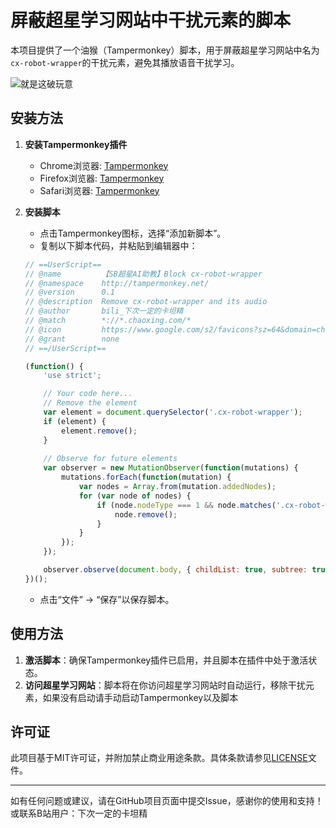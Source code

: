 # 屏蔽超星学习网站中干扰元素的脚本

本项目提供了一个油猴（Tampermonkey）脚本，用于屏蔽超星学习网站中名为`cx-robot-wrapper`的干扰元素，避免其播放语音干扰学习。

![就是这破玩意](./images/example.jpg)

## 安装方法

1. **安装Tampermonkey插件**
    - Chrome浏览器: [Tampermonkey](https://chrome.google.com/webstore/detail/tampermonkey/dhdgffkkebhmkfjojejmpbldmpobfkfo)
    - Firefox浏览器: [Tampermonkey](https://addons.mozilla.org/en-US/firefox/addon/tampermonkey/)
    - Safari浏览器: [Tampermonkey](https://apps.apple.com/app/tampermonkey/id1482490089)

2. **安装脚本**
    - 点击Tampermonkey图标，选择“添加新脚本”。
    - 复制以下脚本代码，并粘贴到编辑器中：

    ```javascript
    // ==UserScript==
    // @name         【SB超星AI助教】Block cx-robot-wrapper
    // @namespace    http://tampermonkey.net/
    // @version      0.1
    // @description  Remove cx-robot-wrapper and its audio
    // @author       bili_下次一定的卡坦精
    // @match        *://*.chaoxing.com/*
    // @icon         https://www.google.com/s2/favicons?sz=64&domain=chaoxing.com
    // @grant        none
    // ==/UserScript==
    
    (function() {
        'use strict';
    
        // Your code here...
        // Remove the element
        var element = document.querySelector('.cx-robot-wrapper');
        if (element) {
            element.remove();
        }
  
        // Observe for future elements
        var observer = new MutationObserver(function(mutations) {
            mutations.forEach(function(mutation) {
                var nodes = Array.from(mutation.addedNodes);
                for (var node of nodes) {
                    if (node.nodeType === 1 && node.matches('.cx-robot-wrapper')) {
                        node.remove();
                    }
                }
            });
        });
    
        observer.observe(document.body, { childList: true, subtree: true });
    })();
    ```

    - 点击“文件” -> “保存”以保存脚本。

## 使用方法

1. **激活脚本**：确保Tampermonkey插件已启用，并且脚本在插件中处于激活状态。
2. **访问超星学习网站**：脚本将在你访问超星学习网站时自动运行，移除干扰元素，如果没有启动请手动启动Tampermonkey以及脚本

## 许可证

此项目基于MIT许可证，并附加禁止商业用途条款。具体条款请参见[LICENSE](./LICENSE)文件。

---

如有任何问题或建议，请在GitHub项目页面中提交Issue，感谢你的使用和支持！
或联系B站用户：下次一定的卡坦精
